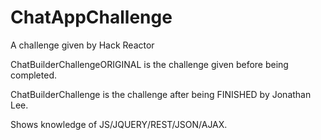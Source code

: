 ChatAppChallenge
================

A challenge given by Hack Reactor

ChatBuilderChallengeORIGINAL is the challenge given before being completed.

ChatBuilderChallenge is the challenge after being FINISHED by Jonathan Lee.

Shows knowledge of JS/JQUERY/REST/JSON/AJAX.
